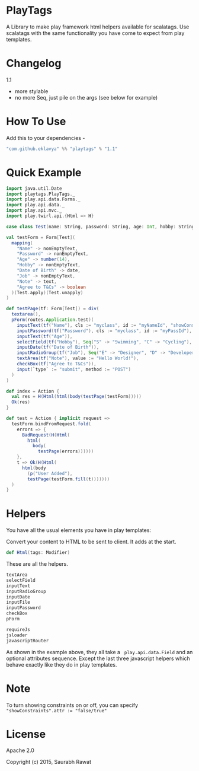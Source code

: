 PlayTags
===============

A Library to make play framework html helpers available for scalatags.
Use scalatags with the same functionality you have come to expect from play templates.

Changelog
=========
1.1
- more stylable
- no more Seq, just pile on the args (see below for example)

How To Use
===========
Add this to your dependencies -
```scala
"com.github.eklavya" %% "playtags" % "1.1"
```

Quick Example
=============
  ```scala
import java.util.Date  
import playtags.PlayTags._
import play.api.data.Forms._
import play.api.data._
import play.api.mvc._
import play.twirl.api.{Html => H}

case class Test(name: String, password: String, age: Int, hobby: String, dob: Date, job: String, note: String, agree: Boolean)

  val testForm = Form[Test](
    mapping(
      "Name" -> nonEmptyText,
      "Password" -> nonEmptyText,
      "Age" -> number(14),
      "Hobby" -> nonEmptyText,
      "Date of Birth" -> date,
      "Job" -> nonEmptyText,
      "Note" -> text,
      "Agree to T&Cs" -> boolean
    )(Test.apply)(Test.unapply)
  )

  def testPage(tf: Form[Test]) = div(
    textarea(),
    pForm(routes.Application.test)(
      inputText(tf("Name"), cls := "myclass", id := "myNameId", "showConstraints".attr := "false"),
      inputPassword(tf("Password"), cls := "myclass", id := "myPassId"),
      inputText(tf("Age")),
      selectField(tf("Hobby"), Seq("S" -> "Swimming", "C" -> "Cycling"), cls := "myclass", id := "myHobbyId"),
      inputDate(tf("Date of Birth")),
      inputRadioGroup(tf("Job"), Seq("E" -> "Designer", "D" -> "Developer", "H" -> "Hacker")),
      textArea(tf("Note"), value := "Hello World!"),
      checkBox(tf("Agree to T&Cs")),
      input(`type` := "submit", method := "POST")
    )
  )

  def index = Action {
    val res = H(Html(html(body(testPage(testForm)))))
    Ok(res)
  }

  def test = Action { implicit request =>
    testForm.bindFromRequest.fold(
      errors => {
        BadRequest(H(Html(
          html(
            body(
              testPage(errors))))))
      },
      t => Ok(H(Html(
        html(body
          (p("User Added"),
          testPage(testForm.fill(t)))))))
    )
  }
  ```
Helpers
=======
You have all the usual elements you have in play templates:

Convert your content to HTML to be sent to client. It adds <!DOCTYPE HTML> at the start.
```scala
def Html(tags: Modifier)
```

These are all the helpers.

```scala
textArea
selectField
inputText
inputRadioGroup
inputDate
inputFile
inputPassword
checkBox
pForm

requireJs
jsloader
javascriptRouter
```
As shown in the example above, they all take a ``` play.api.data.Field``` and an optional attributes sequence. Except the last three javascript helpers which behave exactly like they do in play templates.

Note
====
To turn showing constraints on or off, you can specify ```"showConstraints".attr := "false/true"```

License
=======
Apache 2.0

Copyright (c) 2015, Saurabh Rawat

